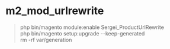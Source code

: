 # m2_mod_urlrewrite


> php bin/magento module:enable Sergei_ProductUrlRewrite  
> php bin/magento setup:upgrade --keep-generated  
> rm -rf var/generation  
